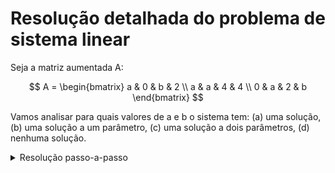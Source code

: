 # Resolução detalhada do problema de sistema linear

Seja a matriz aumentada A:

$$
A = \begin{bmatrix}
a & 0 & b & 2 \\
a & a & 4 & 4 \\
0 & a & 2 & b
\end{bmatrix}
$$

Vamos analisar para quais valores de a e b o sistema tem:
(a) uma solução,
(b) uma solução a um parâmetro,
(c) uma solução a dois parâmetros,
(d) nenhuma solução.

<details>
<summary>Resolução passo-a-passo</summary>


## Passo 1: Entendendo o problema

O sistema linear correspondente a esta matriz aumentada é:

$
\begin{cases}
ax_1 + 0x_2 + bx_3 = 2 \\
ax_1 + ax_2 + 4x_3 = 4 \\
0x_1 + ax_2 + 2x_3 = b
\end{cases}
$

Para entender os diferentes tipos de soluções, precisamos analisar como os valores de a e b afetam a resolução deste sistema.

## Passo 2: Calculando o determinante

Vamos calcular o determinante da matriz dos coeficientes (3x3, excluindo a última coluna):

$$
\det = \begin{vmatrix}
a & 0 & b \\
a & a & 4 \\
0 & a & 2
\end{vmatrix}
$$

Calculando por expansão pela primeira coluna:

$$
\begin{aligned}
\det &= a \begin{vmatrix}
a & 4 \\
a & 2
\end{vmatrix} - a \begin{vmatrix}
0 & b \\
a & 2
\end{vmatrix} + 0 \\[10pt]
&= a(2a - 4a) - a(0 - ab) \\[10pt]
&= a(-2a) + a^2b \\[10pt]
&= -2a^2 + a^2b \\[10pt]
&= a^2(b - 2)
\end{aligned}
$$

O determinante é zero quando $a = 0$ ou $b = 2$. Isso nos dá uma pista importante sobre quando o sistema pode ter infinitas soluções ou uma única solução.

## Passo 3: Escalonamento da matriz

Vamos escalonar a matriz aumentada para analisar diferentes casos:

$$
\begin{bmatrix}
a & 0 & b & 2 \\
a & a & 4 & 4 \\
0 & a & 2 & b
\end{bmatrix}
$$

### Caso 1: $a \neq 0$

Subtraindo R1 de R2:
$$
\begin{bmatrix}
a & 0 & b & 2 \\
0 & a & 4-b & 2 \\
0 & a & 2 & b
\end{bmatrix}
$$

Subtraindo R2 de R3:
$$
\begin{bmatrix}
a & 0 & b & 2 \\
0 & a & 4-b & 2 \\
0 & 0 & b-2 & b-2
\end{bmatrix}
$$

### Caso 2: $a = 0$

$$
\begin{bmatrix}
0 & 0 & b & 2 \\
0 & 0 & 4 & 4 \\
0 & 0 & 2 & b
\end{bmatrix}
$$

## Passo 4: Análise das diferentes situações

### Caso 1: $a \neq 0$

1. Se $b \neq 2$, o sistema tem uma única solução.
2. Se $b = 2$, o sistema tem infinitas soluções com um parâmetro.

### Caso 2: $a = 0$

1. Se $b \neq 2$, o sistema tem infinitas soluções com um parâmetro.
2. Se $b = 2$, o sistema tem infinitas soluções com dois parâmetros.

## Passo 5: Respondendo às perguntas

(a) Uma solução: Quando $a \neq 0$ e $b \neq 2$
(b) Uma solução a um parâmetro: Quando $a \neq 0$ e $b = 2$, ou quando $a = 0$ e $b \neq 2$
(c) Uma solução a dois parâmetros: Quando $a = 0$ e $b = 2$
(d) Nenhuma solução: Não ocorre para nenhum valor de a e b

## Conclusão

Este problema ilustra como os valores dos parâmetros em uma matriz podem afetar drasticamente a natureza das soluções de um sistema linear. A técnica de escalonamento e a análise do determinante são ferramentas fundamentais para entender essas relações.

</details>
